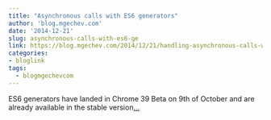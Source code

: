 ```yaml
---
title: "Asynchronous calls with ES6 generators"
author: 'blog.mgechev.com'
date: '2014-12-21'
slug: asynchronous-calls-with-es6-ge
link: https://blog.mgechev.com/2014/12/21/handling-asynchronous-calls-with-es6-javascript-generators/
categories:
- bloglink
tags:
  - blogmgechevcom
---
```


ES6 generators have landed in Chrome 39 Beta on 9th of October and are already available in the stable version[... <i class="fas fa-external-link-alt"></i>](https://blog.mgechev.com/2014/12/21/handling-asynchronous-calls-with-es6-javascript-generators/)

